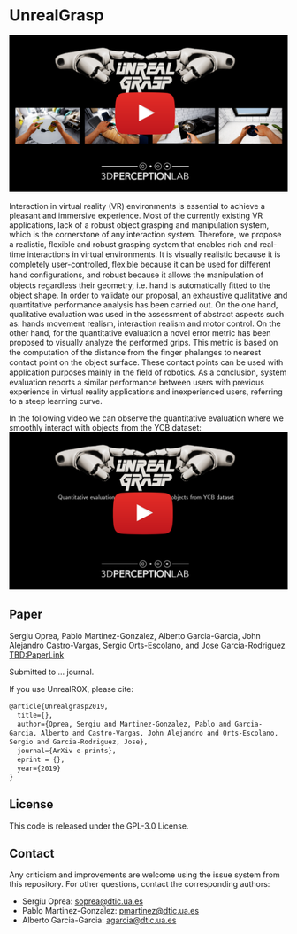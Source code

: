 [videocover0]: ./img/unrealgrasp_cover0.png
[videocover1]: ./img/unrealgrasp_cover1.png

# UnrealGrasp

[![videocover0]](https://www.youtube.com/watch?v=65gdFdwsTVg)

Interaction in virtual reality (VR) environments is essential to achieve a pleasant and immersive experience. Most of the currently existing VR applications, lack of a robust object grasping and manipulation system, which is the cornerstone of any interaction system. Therefore, we propose a realistic, ﬂexible and robust grasping system that enables rich and real-time interactions in virtual environments. It is visually realistic because it is completely user-controlled, ﬂexible because it can be used for diﬀerent hand conﬁgurations, and robust because it allows the manipulation of objects regardless their geometry, i.e. hand is automatically ﬁtted to the object shape. In order to validate our proposal, an exhaustive qualitative and quantitative performance analysis has been carried out. On the one hand, qualitative evaluation was used in the assessment of abstract aspects such as: hands movement realism, interaction realism and motor control. On the other hand, for the quantitative evaluation a novel error metric has been proposed to visually analyze the performed grips. This metric is based on the computation of the distance from the ﬁnger phalanges to nearest contact point on the object surface. These contact points can be used with application purposes mainly in the ﬁeld of robotics. As a conclusion, system evaluation reports a similar performance between users with previous experience in virtual reality applications and inexperienced users, referring to a steep learning curve.



In the following video we can observe the quantitative evaluation where we smoothly interact with objects from the YCB dataset:
[![videocover1]](https://youtu.be/4sPhLbHpywM)


## Paper

Sergiu Oprea, Pablo Martinez-Gonzalez, Alberto Garcia-Garcia, John Alejandro Castro-Vargas, Sergio Orts-Escolano, and Jose Garcia-Rodriguez [TBD:PaperLink](https://arxiv.org/abs/1810.06936)

Submitted to ... journal.

If you use UnrealROX, please cite:

```
@article{Unrealgrasp2019,
  title={},
  author={Oprea, Sergiu and Martinez-Gonzalez, Pablo and Garcia-Garcia, Alberto and Castro-Vargas, John Alejandro and Orts-Escolano, Sergio and Garcia-Rodriguez, Jose},
  journal={ArXiv e-prints},
  eprint = {},
  year={2019}
}
```
## License

This code is released under the GPL-3.0 License.

## Contact

Any criticism and improvements are welcome using the issue system from this repository. For other questions, contact the corresponding authors:

- Sergiu Oprea: soprea@dtic.ua.es
- Pablo Martinez-Gonzalez: pmartinez@dtic.ua.es
- Alberto Garcia-Garcia: agarcia@dtic.ua.es
